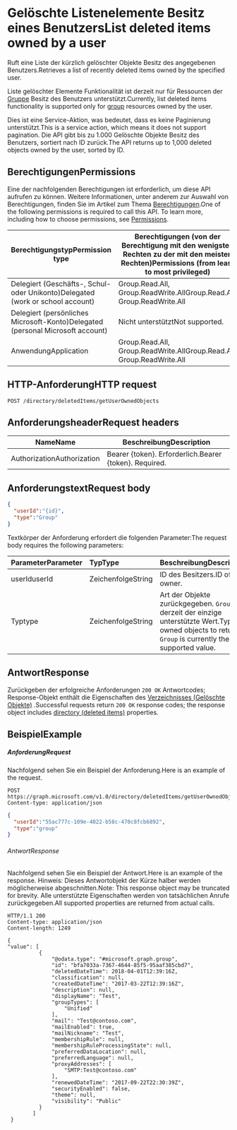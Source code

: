 # <a name="list-deleted-items-owned-by-a-user"></a><span data-ttu-id="8ce86-101">**Gelöschte Listenelemente Besitz eines Benutzers**</span><span class="sxs-lookup"><span data-stu-id="8ce86-101">**List deleted items owned by a user**</span></span>

<span data-ttu-id="8ce86-102">Ruft eine Liste der kürzlich gelöschter Objekte Besitz des angegebenen Benutzers.</span><span class="sxs-lookup"><span data-stu-id="8ce86-102">Retrieves a list of recently deleted items owned by the specified user.</span></span>  

<span data-ttu-id="8ce86-103">Liste gelöschter Elemente Funktionalität ist derzeit nur für Ressourcen der [Gruppe](../resources/group.md) Besitz des Benutzers unterstützt.</span><span class="sxs-lookup"><span data-stu-id="8ce86-103">Currently, list deleted items functionality is supported only for [group](../resources/group.md) resources owned by the user.</span></span>

<span data-ttu-id="8ce86-104">Dies ist eine Service-Aktion, was bedeutet, dass es keine Paginierung unterstützt.</span><span class="sxs-lookup"><span data-stu-id="8ce86-104">This is a service action, which means it does not support pagination.</span></span>  <span data-ttu-id="8ce86-105">Die API gibt bis zu 1.000 Gelöschte Objekte Besitz des Benutzers, sortiert nach ID zurück.</span><span class="sxs-lookup"><span data-stu-id="8ce86-105">The API returns up to 1,000 deleted objects owned by the user, sorted by ID.</span></span>

## <a name="permissions"></a><span data-ttu-id="8ce86-106">Berechtigungen</span><span class="sxs-lookup"><span data-stu-id="8ce86-106">Permissions</span></span>

<span data-ttu-id="8ce86-p102">Eine der nachfolgenden Berechtigungen ist erforderlich, um diese API aufrufen zu können. Weitere Informationen, unter anderem zur Auswahl von Berechtigungen, finden Sie im Artikel zum Thema [Berechtigungen](https://developer.microsoft.com/graph/docs/concepts/permissions_reference).</span><span class="sxs-lookup"><span data-stu-id="8ce86-p102">One of the following permissions is required to call this API. To learn more, including how to choose permissions, see [Permissions](https://developer.microsoft.com/graph/docs/concepts/permissions_reference).</span></span>

| <span data-ttu-id="8ce86-109">Berechtigungstyp</span><span class="sxs-lookup"><span data-stu-id="8ce86-109">Permission type</span></span> | <span data-ttu-id="8ce86-110">Berechtigungen (von der Berechtigung mit den wenigsten Rechten zu der mit den meisten Rechten)</span><span class="sxs-lookup"><span data-stu-id="8ce86-110">Permissions (from least to most privileged)</span></span> |
| --- | --- |
| <span data-ttu-id="8ce86-111">Delegiert (Geschäfts-, Schul- oder Unikonto)</span><span class="sxs-lookup"><span data-stu-id="8ce86-111">Delegated (work or school account)</span></span> | <span data-ttu-id="8ce86-112">Group.Read.All, Group.ReadWrite.All</span><span class="sxs-lookup"><span data-stu-id="8ce86-112">Group.Read.All, Group.ReadWrite.All</span></span> |
| <span data-ttu-id="8ce86-113">Delegiert (persönliches Microsoft-Konto)</span><span class="sxs-lookup"><span data-stu-id="8ce86-113">Delegated (personal Microsoft account)</span></span> |  <span data-ttu-id="8ce86-114">Nicht unterstützt</span><span class="sxs-lookup"><span data-stu-id="8ce86-114">Not supported.</span></span> |
| <span data-ttu-id="8ce86-115">Anwendung</span><span class="sxs-lookup"><span data-stu-id="8ce86-115">Application</span></span> | <span data-ttu-id="8ce86-116">Group.Read.All, Group.ReadWrite.All</span><span class="sxs-lookup"><span data-stu-id="8ce86-116">Group.Read.All, Group.ReadWrite.All</span></span>  |

## <a name="http-request"></a><span data-ttu-id="8ce86-117">HTTP-Anforderung</span><span class="sxs-lookup"><span data-stu-id="8ce86-117">HTTP request</span></span>

``` http
POST /directory/deletedItems/getUserOwnedObjects
```

## <a name="request-headers"></a><span data-ttu-id="8ce86-118">Anforderungsheader</span><span class="sxs-lookup"><span data-stu-id="8ce86-118">Request headers</span></span>

| <span data-ttu-id="8ce86-119">Name</span><span class="sxs-lookup"><span data-stu-id="8ce86-119">Name</span></span>          | <span data-ttu-id="8ce86-120">Beschreibung</span><span class="sxs-lookup"><span data-stu-id="8ce86-120">Description</span></span>               |
| ------------- | ------------------------- |
| <span data-ttu-id="8ce86-121">Authorization</span><span class="sxs-lookup"><span data-stu-id="8ce86-121">Authorization</span></span> | <span data-ttu-id="8ce86-p103">Bearer {token}. Erforderlich.</span><span class="sxs-lookup"><span data-stu-id="8ce86-p103">Bearer {token}. Required.</span></span> |

## <a name="request-body"></a><span data-ttu-id="8ce86-124">Anforderungstext</span><span class="sxs-lookup"><span data-stu-id="8ce86-124">Request body</span></span>

```json
{
  "userId":"{id}",
  "type":"Group"
}
```

<span data-ttu-id="8ce86-125">Textkörper der Anforderung erfordert die folgenden Parameter:</span><span class="sxs-lookup"><span data-stu-id="8ce86-125">The request body requires the following parameters:</span></span>

| <span data-ttu-id="8ce86-126">Parameter</span><span class="sxs-lookup"><span data-stu-id="8ce86-126">Parameter</span></span>    | <span data-ttu-id="8ce86-127">Typ</span><span class="sxs-lookup"><span data-stu-id="8ce86-127">Type</span></span> |<span data-ttu-id="8ce86-128">Beschreibung</span><span class="sxs-lookup"><span data-stu-id="8ce86-128">Description</span></span>|
|:---------------|:--------|:----------|
|<span data-ttu-id="8ce86-129">userId</span><span class="sxs-lookup"><span data-stu-id="8ce86-129">userId</span></span>|<span data-ttu-id="8ce86-130">Zeichenfolge</span><span class="sxs-lookup"><span data-stu-id="8ce86-130">String</span></span>|<span data-ttu-id="8ce86-131">ID des Besitzers.</span><span class="sxs-lookup"><span data-stu-id="8ce86-131">ID of the owner.</span></span>|
|<span data-ttu-id="8ce86-132">Typ</span><span class="sxs-lookup"><span data-stu-id="8ce86-132">type</span></span>|<span data-ttu-id="8ce86-133">Zeichenfolge</span><span class="sxs-lookup"><span data-stu-id="8ce86-133">String</span></span>|<span data-ttu-id="8ce86-134">Art der Objekte zurückgegeben. `Group` ist derzeit der einzige unterstützte Wert.</span><span class="sxs-lookup"><span data-stu-id="8ce86-134">Type of owned objects to return; `Group` is currently the only supported value.</span></span>|


## <a name="response"></a><span data-ttu-id="8ce86-135">Antwort</span><span class="sxs-lookup"><span data-stu-id="8ce86-135">Response</span></span>

<span data-ttu-id="8ce86-136">Zurückgeben der erfolgreiche Anforderungen `200 OK` Antwortcodes; Response-Objekt enthält die Eigenschaften des [Verzeichnisses (Gelöschte Objekte)](../resources/directory.md) .</span><span class="sxs-lookup"><span data-stu-id="8ce86-136">Successful requests return `200 OK` response codes; the response object includes [directory (deleted items)](../resources/directory.md) properties.</span></span>

## <a name="example"></a><span data-ttu-id="8ce86-137">Beispiel</span><span class="sxs-lookup"><span data-stu-id="8ce86-137">Example</span></span>

##### <a name="request"></a><span data-ttu-id="8ce86-138">Anforderung</span><span class="sxs-lookup"><span data-stu-id="8ce86-138">Request</span></span>

<span data-ttu-id="8ce86-139">Nachfolgend sehen Sie ein Beispiel der Anforderung.</span><span class="sxs-lookup"><span data-stu-id="8ce86-139">Here is an example of the request.</span></span>

``` http
POST https://graph.microsoft.com/v1.0/directory/deletedItems/getUserOwnedObjects
Content-type: application/json
```

``` json
{
  "userId":"55ac777c-109e-4022-b58c-470c8fcb6892",
  "type":"group"
}
```

###### <a name="response"></a><span data-ttu-id="8ce86-140">Antwort</span><span class="sxs-lookup"><span data-stu-id="8ce86-140">Response</span></span>

<span data-ttu-id="8ce86-141">Nachfolgend sehen Sie ein Beispiel der Antwort.</span><span class="sxs-lookup"><span data-stu-id="8ce86-141">Here is an example of the response.</span></span> <span data-ttu-id="8ce86-142">Hinweis: Dieses Antwortobjekt der Kürze halber werden möglicherweise abgeschnitten.</span><span class="sxs-lookup"><span data-stu-id="8ce86-142">Note: This response object may be truncated for brevity.</span></span> <span data-ttu-id="8ce86-143">Alle unterstützte Eigenschaften werden von tatsächlichen Anrufe zurückgegeben.</span><span class="sxs-lookup"><span data-stu-id="8ce86-143">All supported properties are returned from actual calls.</span></span>

``` http
HTTP/1.1 200
Content-type: application/json
Content-length: 1249

{
"value": [
          {
              "@odata.type": "#microsoft.graph.group",
              "id": "bfa7033a-7367-4644-85f5-95aaf385cbd7",
              "deletedDateTime": 2018-04-01T12:39:16Z,
              "classification": null,
              "createdDateTime": "2017-03-22T12:39:16Z",
              "description": null,
              "displayName": "Test",
              "groupTypes": [
                  "Unified"
              ],
              "mail": "Test@contoso.com",
              "mailEnabled": true,
              "mailNickname": "Test",
              "membershipRule": null,
              "membershipRuleProcessingState": null,
              "preferredDataLocation": null,
              "preferredLanguage": null,
              "proxyAddresses": [
                  "SMTP:Test@contoso.com"
              ],
              "renewedDateTime": "2017-09-22T22:30:39Z",
              "securityEnabled": false,
              "theme": null,
              "visibility": "Public"
          } 
        ]
 }
```



